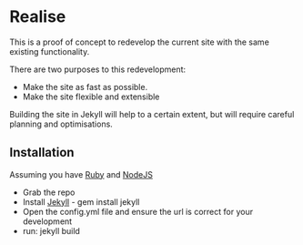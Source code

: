 # Realise

This is a proof of concept to redevelop the current site with the same existing functionality.

There are two purposes to this redevelopment:
 - Make the site as fast as possible.
 - Make the site flexible and extensible
 
Building the site in Jekyll will help to a certain extent, but will require careful planning and optimisations.

## Installation

Assuming you have [Ruby](http://rubyinstaller.org/) and [NodeJS](https://nodejs.org/en/)

 - Grab the repo
 - Install [Jekyll](http://jekyllrb.com/docs/installation/) - gem install jekyll
 - Open the config.yml file and ensure the url is correct for your development
 - run: jekyll build
